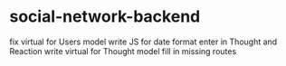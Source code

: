 # social-network-backend

fix virtual for Users model
write JS for date format enter in Thought and Reaction
write virtual for Thought model
fill in missing routes